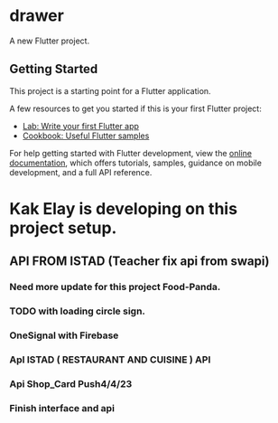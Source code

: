 # drawer

A new Flutter project.

## Getting Started

This project is a starting point for a Flutter application.

A few resources to get you started if this is your first Flutter project:

- [Lab: Write your first Flutter app](https://docs.flutter.dev/get-started/codelab)
- [Cookbook: Useful Flutter samples](https://docs.flutter.dev/cookbook)

For help getting started with Flutter development, view the
[online documentation](https://docs.flutter.dev/), which offers tutorials,
samples, guidance on mobile development, and a full API reference.

# Kak Elay is developing on this project setup.
## API FROM ISTAD (Teacher fix  api from swapi) 
### Need more update for this project  Food-Panda.
### TODO with  loading circle sign.
###  OneSignal with  Firebase
###  ApI ISTAD  ( RESTAURANT  AND  CUISINE ) API
###  Api  Shop_Card Push4/4/23
###  Finish interface and  api  

